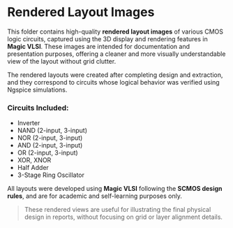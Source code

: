 #  Rendered Layout Images

This folder contains high-quality **rendered layout images** of various CMOS logic circuits, captured using the 3D display and rendering features in **Magic VLSI**. These images are intended for documentation and presentation purposes, offering a cleaner and more visually understandable view of the layout without grid clutter.

The rendered layouts were created after completing design and extraction, and they correspond to circuits whose logical behavior was verified using Ngspice simulations.

### Circuits Included:
- Inverter
- NAND (2-input, 3-input)
- NOR (2-input, 3-input)
- AND (2-input, 3-input)
- OR (2-input, 3-input)
- XOR, XNOR
- Half Adder
- 3-Stage Ring Oscillator

All layouts were developed using **Magic VLSI** following the **SCMOS design rules**, and are for academic and self-learning purposes only.

> These rendered views are useful for illustrating the final physical design in reports, without focusing on grid or layer alignment details.
